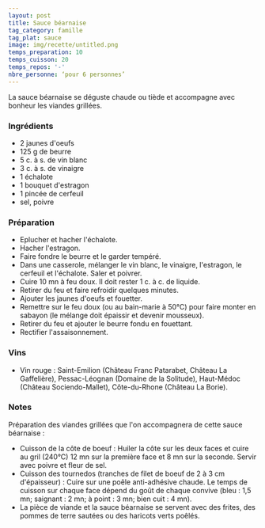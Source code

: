 ```yaml
---
layout: post
title: Sauce béarnaise
tag_category: famille
tag_plat: sauce
image: img/recette/untitled.png
temps_preparation: 10
temps_cuisson: 20
temps_repos: '-'
nbre_personne: ‘pour 6 personnes’
---
```

La sauce béarnaise se déguste chaude ou tiède et accompagne avec bonheur les viandes grillées.

### Ingrédients
* 2 jaunes d'oeufs
* 125 g de beurre
* 5 c. à s. de vin blanc
* 3 c. à s. de vinaigre
* 1 échalote
* 1 bouquet d'estragon
* 1 pincée de cerfeuil
* sel, poivre

### Préparation
* Eplucher et hacher l'échalote.
* Hacher l'estragon.
* Faire fondre le beurre et le garder tempéré.
* Dans une casserole, mélanger le vin blanc, le vinaigre, l'estragon, le cerfeuil et l'échalote. Saler et poivrer.
* Cuire 10 mn à feu doux. Il doit rester 1 c. à c. de liquide.
* Retirer du feu et faire refroidir quelques minutes.
* Ajouter les jaunes d'oeufs et fouetter.
* Remettre sur le feu doux (ou au bain-marie à 50°C) pour faire monter en sabayon (le mélange doit épaissir et devenir mousseux).
* Retirer du feu et ajouter le beurre fondu en fouettant.
* Rectifier l'assaisonnement.

### Vins
* Vin rouge : Saint-Emilion (Château Franc Patarabet, Château La Gaffelière), Pessac-Léognan (Domaine de la Solitude), Haut-Médoc (Château Sociendo-Mallet), Côte-du-Rhone (Château La Borie).

### Notes
Préparation des viandes grillées que l'on accompagnera de cette sauce béarnaise :
* Cuisson de la côte de boeuf : Huiler la côte sur les deux faces et cuire au gril (240°C) 12 mn sur la première face et 8 mn sur la seconde. Servir avec poivre et fleur de sel.
* Cuisson des tournedos (tranches de filet de boeuf de 2 à 3 cm d'épaisseur) : Cuire sur une poêle anti-adhésive chaude. Le temps de cuisson sur chaque face dépend du goût de chaque convive (bleu : 1,5 mn; saignant : 2 mn; à point : 3 mn; bien cuit : 4 mn).
* La pièce de viande et la sauce béarnaise se servent avec des frites, des pommes de terre sautées ou des haricots verts poêlés.  
